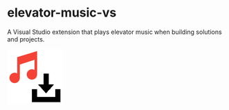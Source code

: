 # elevator-music-vs
A Visual Studio extension that plays elevator music when building solutions and projects.

![alt text](https://raw.githubusercontent.com/Davuskus/elevator-music-vs/master/Icon/elevator-music-vs-icon.png)
